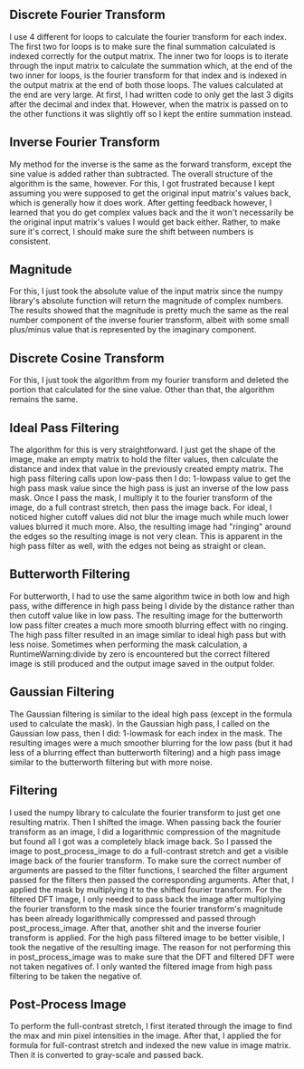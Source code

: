 Discrete Fourier Transform
--------------------------
I use 4 different for loops to calculate the fourier transform for each
index. The first two for loops is to make sure the final summation
calculated is indexed correctly for the output matrix. The inner two for
loops is to iterate through the input matrix to calculate the summation
which, at the end of the two inner for loops, is the fourier transform
for that index and is indexed in the output matrix at the end of both
those loops.
The values calculated at the end are very large. At first, I had written
code to only get the last 3 digits after the decimal and index that.
However, when the matrix is passed on to the other functions it was
slightly off so I kept the entire summation instead.

Inverse Fourier Transform
-------------------------
My method for the inverse is the same as the forward transform, except
the sine value is added rather than subtracted. The overall structure of
the algorithm is the same, however.
For this, I got frustrated because I kept assuming you were supposed to
get the original input matrix's values back, which is generally how it
does work. After getting feedback however, I learned that you do get
complex values back and the it won't necessarily be the original input
matrix's values I would get back either. Rather, to make sure it's
correct, I should make sure the shift between numbers is consistent.

Magnitude
---------
For this, I just took the absolute value of the input matrix since the
numpy library's absolute function will return the magnitude of complex
numbers.
The results showed that the magnitude is pretty much the same as the
real number component of the inverse fourier transform, albeit with some
small plus/minus value that is represented by the imaginary component.

Discrete Cosine Transform
-------------------------
For this, I just took the algorithm from my fourier transform and deleted
the portion that calculated for the sine value. Other than that, the
algorithm remains the same.

Ideal Pass Filtering
--------------------
The algorithm for this is very straightforward. I just get the shape of
the image, make an empty matrix to hold the filter values, then calculate
the distance and index that value in the previously created empty matrix.
The high pass filtering calls upon low-pass then I do: 1-lowpass value
to get the high pass mask value since the high pass is just an inverse
of the low pass mask.
Once I pass the mask, I multiply it to the fourier transform of the image,
do a full contrast stretch, then pass the image back.
For ideal, I noticed higher cutoff values did not blur the image much
while much lower values blurred it much more. Also, the resulting image
had "ringing" around the edges so the resulting image is not very clean.
This is apparent in the high pass filter as well, with the edges not
being as straight or clean.

Butterworth Filtering
---------------------
For butterworth, I had to use the same algorithm twice in both low and
high pass, withe difference in high pass being I divide by the distance
rather than then cutoff value like in low pass.
The resulting image for the butterworth low pass filter creates a much
more smooth blurring effect with no ringing. The high pass filter resulted
in an image similar to ideal high pass but with less noise.
Sometimes when performing the mask calculation, a RuntimeWarning:divide
by zero is encountered but the correct filtered image is still produced
and the output image saved in the output folder. 

Gaussian Filtering
------------------
The Gaussian filtering is similar to the ideal high pass (except in the
formula used to calculate the mask). In the Gaussian high pass, I called
on the Gaussian low pass, then I did: 1-lowmask for each index in the mask.
The resulting images were a much smoother blurring for the low pass (but
it had less of a blurring effect than butterworth filtering) and a high
pass image similar to the butterworth filtering but with more noise.

Filtering
---------
I used the numpy library to calculate the fourier transform to just get
one resulting matrix. Then I shifted the image. When passing back the
fourier transform as an image, I did a logarithmic compression of the
magnitude but found all I got was a completely black image back. So I
passed the image to post_process_image to do a full-contrast stretch and
get a visible image back of the fourier transform.
To make sure the correct number of arguments are passed to the filter functions,
I searched the filter argument passed for the filters then passed the
corresponding arguments.
After that, I applied the mask by multiplying it to the shifted fourier
transform. For the filtered DFT image, I only needed to pass back the image
after multiplying the fourier transform to the mask since the fourier
transform's magnitude has been already logarithmically compressed and passed
through post_process_image.
After that, another shit and the inverse fourier transform is applied.
For the high pass filtered image to be better visible, I took the negative
of the resulting image. The reason for not performing this in post_process_image
was to make sure that the DFT and filtered DFT were not taken negatives of.
I only wanted the filtered image from high pass filtering to be taken the
negative of.

Post-Process Image
------------------
To perform the full-contrast stretch, I first iterated through the image
to find the max and min pixel intensities in the image. After that, I applied
the for formula for full-contrast stretch and indexed the new value in
image matrix. Then it is converted to gray-scale and passed back.